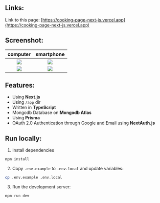 ## Links:
Link to this page: [https://cooking-page-next-js.vercel.app](https://cooking-page-next-js.vercel.app)


## Screenshot:
computer                   |  smartphone
:-------------------------:|:-------------------------:
![](https://user-images.githubusercontent.com/91898098/232555559-b0e160cf-2fdf-4abc-90d3-9a4c95c44453.jpeg)           |  ![](https://user-images.githubusercontent.com/91898098/232555591-f6aac983-d21f-4a42-a084-b0adba9b4f2b.jpeg)
![](https://user-images.githubusercontent.com/91898098/232555603-1f7f64be-9c22-418f-8f8c-e982938b7852.jpeg)           |  ![](https://user-images.githubusercontent.com/91898098/232555615-978c82c6-8c54-47fa-9284-b610fd2a0ee1.jpeg)



## Features:
- Using **Next.js**
- Using `/app` dir
- Written in **TypeScript**
- Mongodb Database on **Mongodb Atlas**
- Using **Prisma**
- OAuth 2.0 Authentication through Google and Email using **NextAuth.js**


## Run locally:
1. Install dependencies

```bash
npm install
```
2. Copy `.env.example` to `.env.local` and update variables:

```bash
cp .env.example .env.local
```

3. Run the development server:

```bash
npm run dev
```